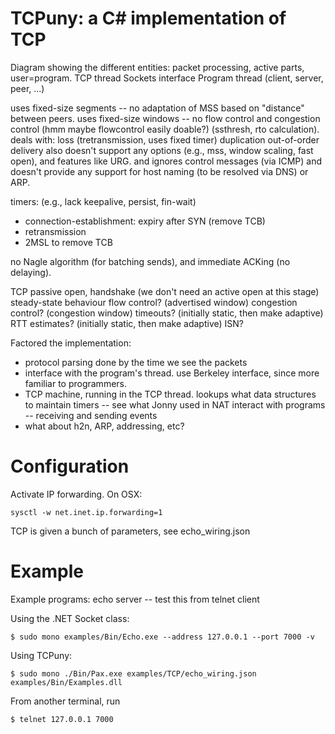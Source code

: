 # TCPuny: a C# implementation of TCP

Diagram showing the different entities: packet processing, active parts, user=program.
  TCP thread
  Sockets interface
  Program thread (client, server, peer, ...)

uses fixed-size segments -- no adaptation of MSS based on "distance" between peers.
uses fixed-size windows -- no flow control and congestion control
  (hmm maybe flowcontrol easily doable?)
(ssthresh, rto calculation).
deals with:
  loss (tretransmission, uses fixed timer)
  duplication
  out-of-order delivery
also doesn't support any options (e.g., mss, window scaling, fast open), and features like URG.
and ignores control messages (via ICMP)
and doesn't provide any support for host naming (to be resolved via DNS) or ARP.

timers: (e.g., lack keepalive, persist, fin-wait)
* connection-establishment: expiry after SYN (remove TCB)
* retransmission
* 2MSL to remove TCB

no Nagle algorithm (for batching sends),
and immediate ACKing (no delaying).

TCP passive open, handshake
  (we don't need an active open at this stage)
  steady-state behaviour
  flow control? (advertised window)
  congestion control? (congestion window)
  timeouts? (initially static, then make adaptive)
  RTT estimates? (initially static, then make adaptive)
ISN?


Factored the implementation:
  - protocol parsing done by the time we see the packets
  - interface with the program's thread. use Berkeley interface, since more
    familiar to programmers.
  - TCP machine, running in the TCP thread.
      lookups
        what data structures to maintain
      timers -- see what Jonny used in NAT
      interact with programs -- receiving and sending events
  - what about h2n, ARP, addressing, etc?


# Configuration
Activate IP forwarding. On OSX:
```
sysctl -w net.inet.ip.forwarding=1
```

TCP is given a bunch of parameters, see echo_wiring.json


# Example
Example programs:
  echo server -- test this from telnet client

Using the .NET Socket class:
```
$ sudo mono examples/Bin/Echo.exe --address 127.0.0.1 --port 7000 -v
```

Using TCPuny:
```
$ sudo mono ./Bin/Pax.exe examples/TCP/echo_wiring.json examples/Bin/Examples.dll
```

From another terminal, run
```
$ telnet 127.0.0.1 7000
```

